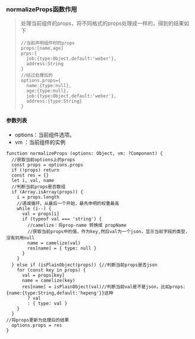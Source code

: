 
### normalizeProps函数作用
> 处理当前组件的props，将不同格式的props处理成一样的，得到的结果如下
> ```
> //当前声明组件时的props
> props:[name,age]
> prps:{
>   job:{type:Object,default:'weber'},
>   address:String
> }
> //经过处理后的 
> options.props={
>   name:{type:null},
>   age:{type:null},
>   job:{type:Object,default:'weber'},
>   address:{type:String}
> }
> 
> ```

#### 参数列表
* options：当前组件选项。
* vm ：当前组件的实例

```
function normalizeProps (options: Object, vm: ?Component) {
  //获取当前options上的props
  const props = options.props
  if (!props) return
  const res = {}
  let i, val, name
  //判断当前props是否数组
  if (Array.isArray(props)) {
    i = props.length
    //递减循环，从最后一个开始，最先申明的权重最高
    while (i--) {
      val = props[i]
      if (typeof val === 'string') {
        //camelize：将prop-name 转换成 propName 
        //获取当前props中的值，作为key,然后val为一个json，显示当前字段的类型，没有则用null
        name = camelize(val)
        res[name] = { type: null }
      }
    }
  } else if (isPlainObject(props)) {//判断当前props是否json
    for (const key in props) {
      val = props[key]
      name = camelize(key)
      res[name] = isPlainObject(val)//判断当前val是不是json，比如props:{name:{type:String,default:'hepeng'}}这种
        ? val
        : { type: val }
    }
  }
//将props更新为处理后的结果
  options.props = res
}

```